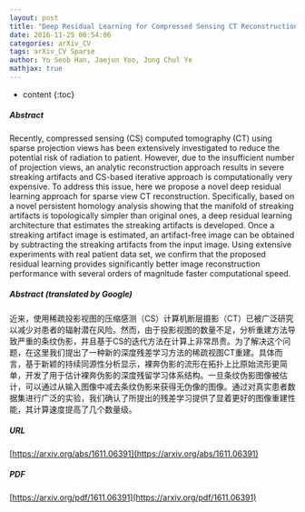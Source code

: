 ```yaml
---
layout: post
title: "Deep Residual Learning for Compressed Sensing CT Reconstruction via Persistent Homology Analysis"
date: 2016-11-25 06:54:06
categories: arXiv_CV
tags: arXiv_CV Sparse
author: Yo Seob Han, Jaejun Yoo, Jong Chul Ye
mathjax: true
---
```


* content
{:toc}

##### Abstract
Recently, compressed sensing (CS) computed tomography (CT) using sparse projection views has been extensively investigated to reduce the potential risk of radiation to patient. However, due to the insufficient number of projection views, an analytic reconstruction approach results in severe streaking artifacts and CS-based iterative approach is computationally very expensive. To address this issue, here we propose a novel deep residual learning approach for sparse view CT reconstruction. Specifically, based on a novel persistent homology analysis showing that the manifold of streaking artifacts is topologically simpler than original ones, a deep residual learning architecture that estimates the streaking artifacts is developed. Once a streaking artifact image is estimated, an artifact-free image can be obtained by subtracting the streaking artifacts from the input image. Using extensive experiments with real patient data set, we confirm that the proposed residual learning provides significantly better image reconstruction performance with several orders of magnitude faster computational speed.

##### Abstract (translated by Google)
近来，使用稀疏投影视图的压缩感测（CS）计算机断层摄影（CT）已被广泛研究以减少对患者的辐射潜在风险。然而，由于投影视图的数量不足，分析重建方法导致严重的条纹伪影，并且基于CS的迭代方法在计算上非常昂贵。为了解决这个问题，在这里我们提出了一种新的深度残差学习方法的稀疏视图CT重建。具体而言，基于新颖的持续同源性分析显示，裸奔伪影的流形在拓扑上比原始流形更简单，开发了用于估计裸奔伪影的深度残留学习体系结构。一旦条纹伪影图像被估计，可以通过从输入图像中减去条纹伪影来获得无伪像的图像。通过对真实患者数据集进行广泛的实验，我们确认了所提出的残差学习提供了显着更好的图像重建性能，其计算速度提高了几个数量级。

##### URL
[https://arxiv.org/abs/1611.06391](https://arxiv.org/abs/1611.06391)

##### PDF
[https://arxiv.org/pdf/1611.06391](https://arxiv.org/pdf/1611.06391)

